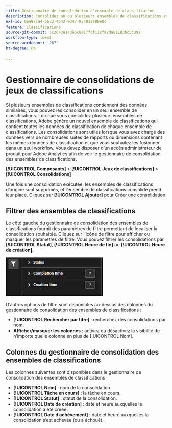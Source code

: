 ```yaml
---
title: Gestionnaire de consolidation d’ensemble de classification
description: Consolidez un ou plusieurs ensembles de classifications en un seul ensemble de classifications.
exl-id: 0be97ca4-56c3-4642-9347-924812e88e8c
feature: Classifications
source-git-commit: 5c2643a143e5c8e17fcf11cfa2da81183bc5c39a
workflow-type: tm+mt
source-wordcount: '267'
ht-degree: 6%

---
```


# Gestionnaire de consolidations de jeux de classifications

Si plusieurs ensembles de classifications contiennent des données similaires, vous pouvez les consolider en un seul ensemble de classifications. Lorsque vous consolidez plusieurs ensembles de classifications, Adobe génère un nouvel ensemble de classifications qui contient toutes les données de classification de chaque ensemble de classifications. Les consolidations sont utiles lorsque vous avez chargé des données vers de nombreuses suites de rapports ou dimensions contenant les mêmes données de classification et que vous souhaitez les fusionner dans un seul workflow. Vous devez disposer d’un accès administrateur de produit pour Adobe Analytics afin de voir le gestionnaire de consolidation des ensembles de classifications.

**[!UICONTROL Composants]** > **[!UICONTROL Jeux de classifications]** > **[!UICONTROL Consolidations]**

Une fois une consolidation exécutée, les ensembles de classifications d’origine sont supprimés, et l’ensemble de classifications consolidé prend leur place. Cliquez sur **[!UICONTROL Ajouter]** pour [Créer une consolidation](process.md).

## Filtrer des ensembles de classifications

Le côté gauche du gestionnaire de consolidation des ensembles de classifications fournit des paramètres de filtre permettant de localiser la consolidation souhaitée. Cliquez sur l’icône de filtre pour afficher ou masquer les paramètres de filtre. Vous pouvez filtrer les consolidations par **[!UICONTROL Statut]**, **[!UICONTROL Heure de fin]** ou **[!UICONTROL Heure de création]**.

![Filtres de consolidation des ensembles de classifications](../../assets/classification-set-consolidation-filters.png)

D’autres options de filtre sont disponibles au-dessus des colonnes du gestionnaire de consolidation des ensembles de classifications :

* **[!UICONTROL Rechercher par titre]** : recherchez des consolidations par nom.
* **Afficher/masquer les colonnes** : activez ou désactivez la visibilité de n’importe quelle colonne en plus de [!UICONTROL Nom].

## Colonnes du gestionnaire de consolidation des ensembles de classifications

Les colonnes suivantes sont disponibles dans le gestionnaire de consolidation des ensembles de classifications :

* **[!UICONTROL Nom]** : nom de la consolidation.
* **[!UICONTROL Tâche en cours]** : la tâche en cours. <!-- todo: better description -->
* **[!UICONTROL Statut]** : statut de la consolidation. <!-- todo: get list of possible statuses -->
* **[!UICONTROL Date de création]** : date et heure auxquelles la consolidation a été créée.
* **[!UICONTROL Date d’achèvement]** : date et heure auxquelles la consolidation s’est achevée (ou a échoué).
